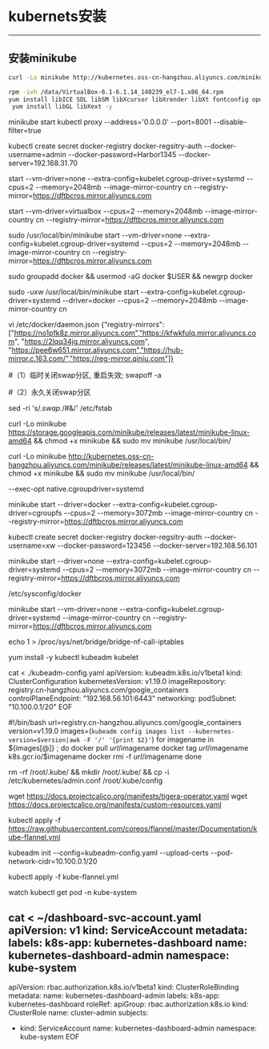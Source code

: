 # kubernets安装

-------------

## 安装minikube

```bash
curl -Lo minikube http://kubernetes.oss-cn-hangzhou.aliyuncs.com/minikube/releases/v1.13.0/minikube-linux-amd64 && chmod +x minikube && sudo mv minikube /usr/local/bin/

rpm -ivh /data/VirtualBox-6.1-6.1.14_140239_el7-1.x86_64.rpm
yum install libICE SDL libSM libXcursor libXrender libXt fontconfig opus png15 libvpx -y
 yum install libGL libXext -y
```

minikube start
kubectl proxy --address='0.0.0.0' --port=8001 --disable-filter=true

kubectl create secret docker-registry docker-regsitry-auth --docker-username=admin --docker-password=Harbor1345 --docker-server=192.168.31.70

start --vm-driver=none --extra-config=kubelet.cgroup-driver=systemd --cpus=2 --memory=2048mb --image-mirror-country cn --registry-mirror=https://dftbcros.mirror.aliyuncs.com

start --vm-driver=virtualbox --cpus=2 --memory=2048mb --image-mirror-country cn --registry-mirror=https://dftbcros.mirror.aliyuncs.com

 sudo /usr/local/bin/minikube start --vm-driver=none --extra-config=kubelet.cgroup-driver=systemd --cpus=2 --memory=2048mb --image-mirror-country cn --registry-mirror=https://dftbcros.mirror.aliyuncs.com


sudo groupadd docker && usermod -aG docker $USER && newgrp docker

sudo -uxw /usr/local/bin/minikube start --extra-config=kubelet.cgroup-driver=systemd --driver=docker --cpus=2 --memory=2048mb --image-mirror-country cn


 vi /etc/docker/daemon.json
{"registry-mirrors": ["https://no1pfk8z.mirror.aliyuncs.com","https://kfwkfulq.mirror.aliyuncs.com", "https://2lqq34jg.mirror.aliyuncs.com", "https://pee6w651.mirror.aliyuncs.com","https://hub-mirror.c.163.com/","https://reg-mirror.qiniu.com"]}

#（1）临时关闭swap分区, 重启失效;
   swapoff  -a

#（2）永久关闭swap分区

 sed -ri 's/.*swap.*/#&/' /etc/fstab

 curl -Lo minikube https://storage.googleapis.com/minikube/releases/latest/minikube-linux-amd64 && chmod +x minikube && sudo mv minikube /usr/local/bin/

 curl -Lo minikube http://kubernetes.oss-cn-hangzhou.aliyuncs.com/minikube/releases/latest/minikube-linux-amd64 && chmod +x minikube && sudo mv minikube /usr/local/bin/

 --exec-opt native.cgroupdriver=systemd

minikube start --driver=docker --extra-config=kubelet.cgroup-driver=cgroupfs --cpus=2 --memory=3072mb --image-mirror-country cn --registry-mirror=https://dftbcros.mirror.aliyuncs.com

kubectl create secret docker-registry docker-regsitry-auth --docker-username=xw --docker-password=123456 --docker-server=192.168.56.101

minikube start --driver=none --extra-config=kubelet.cgroup-driver=systemd --cpus=2 --memory=3072mb --image-mirror-country cn --registry-mirror=https://dftbcros.mirror.aliyuncs.com

/etc/sysconfig/docker

minikube start --vm-driver=none --extra-config=kubelet.cgroup-driver=systemd --image-mirror-country cn --registry-mirror=https://dftbcros.mirror.aliyuncs.com

echo 1 > /proc/sys/net/bridge/bridge-nf-call-iptables

yum install -y kubectl kubeadm kubelet



cat <<EOF > ./kubeadm-config.yaml
apiVersion: kubeadm.k8s.io/v1beta1
kind: ClusterConfiguration
kubernetesVersion: v1.19.0
imageRepository: registry.cn-hangzhou.aliyuncs.com/google_containers
controlPlaneEndpoint: "192.168.56.101:6443"
networking:
  podSubnet: "10.100.0.1/20"
EOF

#!/bin/bash
url=registry.cn-hangzhou.aliyuncs.com/google_containers
version=v1.19.0
images=(`kubeadm config images list --kubernetes-version=$version|awk -F '/' '{print $2}'`)
for imagename in ${images[@]} ; do
  docker pull $url/$imagename
  docker tag $url/$imagename k8s.gcr.io/$imagename
  docker rmi -f $url/$imagename
done

rm -rf /root/.kube/ && mkdir /root/.kube/ && cp -i /etc/kubernetes/admin.conf /root/.kube/config

wget https://docs.projectcalico.org/manifests/tigera-operator.yaml
wget https://docs.projectcalico.org/manifests/custom-resources.yaml

kubectl apply -f https://raw.githubusercontent.com/coreos/flannel/master/Documentation/kube-flannel.yml

kubeadm init --config=kubeadm-config.yaml --upload-certs --pod-network-cidr=10.100.0.1/20

kubectl apply -f kube-flannel.yml

watch kubectl get pod -n kube-system

cat <<EOF >  ~/dashboard-svc-account.yaml
apiVersion: v1
kind: ServiceAccount
metadata:
  labels:
    k8s-app: kubernetes-dashboard
  name: kubernetes-dashboard-admin
  namespace: kube-system
---
apiVersion: rbac.authorization.k8s.io/v1beta1
kind: ClusterRoleBinding
metadata:
  name: kubernetes-dashboard-admin
  labels:
    k8s-app: kubernetes-dashboard
roleRef:
  apiGroup: rbac.authorization.k8s.io
  kind: ClusterRole
  name: cluster-admin
subjects:
- kind: ServiceAccount
  name: kubernetes-dashboard-admin
  namespace: kube-system
EOF